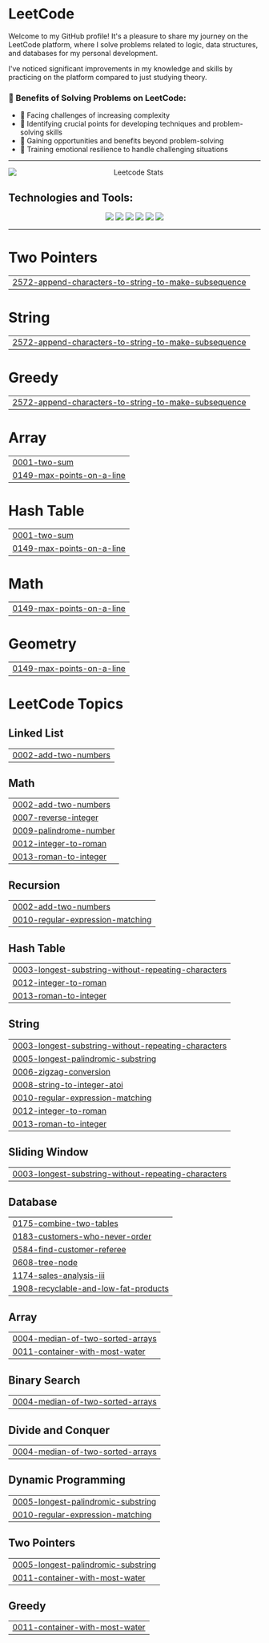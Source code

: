 # LeetCode
Welcome to my GitHub profile! It's a pleasure to share my journey on the LeetCode platform, where I solve problems related to logic, data structures, and databases for my personal development. 

I've noticed significant improvements in my knowledge and skills by practicing on the platform compared to just studying theory.

### 🚀 Benefits of Solving Problems on LeetCode:
- 🌟 Facing challenges of increasing complexity
- 🧠 Identifying crucial points for developing techniques and problem-solving skills
- 💼 Gaining opportunities and benefits beyond problem-solving
- 💪 Training emotional resilience to handle challenging situations

---

<p align="center">
  <img src="https://leetcard.jacoblin.cool/Felipecardosovargas?theme=dark&font=Arvo&ext=activity" alt="Leetcode Stats" style="display: block; margin: 0 auto;">
</p>


## Technologies and Tools:

<p align="center">
  <img src="https://img.shields.io/badge/Python-3776AB?style=for-the-badge&logo=python&logoColor=white" />
  <img src="https://img.shields.io/badge/Java-007396?style=for-the-badge&logo=java&logoColor=white" />
  <img src="https://img.shields.io/badge/Django-092E20?style=for-the-badge&logo=django&logoColor=white" />
  <img src="https://img.shields.io/badge/Flask-000000?style=for-the-badge&logo=flask&logoColor=white" />
  <img src="https://img.shields.io/badge/MySQL-4479A1?style=for-the-badge&logo=mysql&logoColor=white" />
  <img src="https://img.shields.io/badge/Spring-6DB33F?style=for-the-badge&logo=spring&logoColor=white" />
</p>

---

# Two Pointers
|  |
| ------- |
| [2572-append-characters-to-string-to-make-subsequence](https://github.com/Felipecardosovargas/LeetCode/tree/master/2572-append-characters-to-string-to-make-subsequence) |
# String
|  |
| ------- |
| [2572-append-characters-to-string-to-make-subsequence](https://github.com/Felipecardosovargas/LeetCode/tree/master/2572-append-characters-to-string-to-make-subsequence) |
# Greedy
|  |
| ------- |
| [2572-append-characters-to-string-to-make-subsequence](https://github.com/Felipecardosovargas/LeetCode/tree/master/2572-append-characters-to-string-to-make-subsequence) |
# Array
|  |
| ------- |
| [0001-two-sum](https://github.com/Felipecardosovargas/LeetCode/tree/master/0001-two-sum) |
| [0149-max-points-on-a-line](https://github.com/Felipecardosovargas/LeetCode/tree/master/0149-max-points-on-a-line) |
# Hash Table
|  |
| ------- |
| [0001-two-sum](https://github.com/Felipecardosovargas/LeetCode/tree/master/0001-two-sum) |
| [0149-max-points-on-a-line](https://github.com/Felipecardosovargas/LeetCode/tree/master/0149-max-points-on-a-line) |
# Math
|  |
| ------- |
| [0149-max-points-on-a-line](https://github.com/Felipecardosovargas/LeetCode/tree/master/0149-max-points-on-a-line) |
# Geometry
|  |
| ------- |
| [0149-max-points-on-a-line](https://github.com/Felipecardosovargas/LeetCode/tree/master/0149-max-points-on-a-line) |

<!---LeetCode Topics Start-->
# LeetCode Topics
## Linked List
|  |
| ------- |
| [0002-add-two-numbers](https://github.com/Felipecardosovargas/LeetCode/tree/master/0002-add-two-numbers) |
## Math
|  |
| ------- |
| [0002-add-two-numbers](https://github.com/Felipecardosovargas/LeetCode/tree/master/0002-add-two-numbers) |
| [0007-reverse-integer](https://github.com/Felipecardosovargas/LeetCode/tree/master/0007-reverse-integer) |
| [0009-palindrome-number](https://github.com/Felipecardosovargas/LeetCode/tree/master/0009-palindrome-number) |
| [0012-integer-to-roman](https://github.com/Felipecardosovargas/LeetCode/tree/master/0012-integer-to-roman) |
| [0013-roman-to-integer](https://github.com/Felipecardosovargas/LeetCode/tree/master/0013-roman-to-integer) |
## Recursion
|  |
| ------- |
| [0002-add-two-numbers](https://github.com/Felipecardosovargas/LeetCode/tree/master/0002-add-two-numbers) |
| [0010-regular-expression-matching](https://github.com/Felipecardosovargas/LeetCode/tree/master/0010-regular-expression-matching) |
## Hash Table
|  |
| ------- |
| [0003-longest-substring-without-repeating-characters](https://github.com/Felipecardosovargas/LeetCode/tree/master/0003-longest-substring-without-repeating-characters) |
| [0012-integer-to-roman](https://github.com/Felipecardosovargas/LeetCode/tree/master/0012-integer-to-roman) |
| [0013-roman-to-integer](https://github.com/Felipecardosovargas/LeetCode/tree/master/0013-roman-to-integer) |
## String
|  |
| ------- |
| [0003-longest-substring-without-repeating-characters](https://github.com/Felipecardosovargas/LeetCode/tree/master/0003-longest-substring-without-repeating-characters) |
| [0005-longest-palindromic-substring](https://github.com/Felipecardosovargas/LeetCode/tree/master/0005-longest-palindromic-substring) |
| [0006-zigzag-conversion](https://github.com/Felipecardosovargas/LeetCode/tree/master/0006-zigzag-conversion) |
| [0008-string-to-integer-atoi](https://github.com/Felipecardosovargas/LeetCode/tree/master/0008-string-to-integer-atoi) |
| [0010-regular-expression-matching](https://github.com/Felipecardosovargas/LeetCode/tree/master/0010-regular-expression-matching) |
| [0012-integer-to-roman](https://github.com/Felipecardosovargas/LeetCode/tree/master/0012-integer-to-roman) |
| [0013-roman-to-integer](https://github.com/Felipecardosovargas/LeetCode/tree/master/0013-roman-to-integer) |
## Sliding Window
|  |
| ------- |
| [0003-longest-substring-without-repeating-characters](https://github.com/Felipecardosovargas/LeetCode/tree/master/0003-longest-substring-without-repeating-characters) |
## Database
|  |
| ------- |
| [0175-combine-two-tables](https://github.com/Felipecardosovargas/LeetCode/tree/master/0175-combine-two-tables) |
| [0183-customers-who-never-order](https://github.com/Felipecardosovargas/LeetCode/tree/master/0183-customers-who-never-order) |
| [0584-find-customer-referee](https://github.com/Felipecardosovargas/LeetCode/tree/master/0584-find-customer-referee) |
| [0608-tree-node](https://github.com/Felipecardosovargas/LeetCode/tree/master/0608-tree-node) |
| [1174-sales-analysis-iii](https://github.com/Felipecardosovargas/LeetCode/tree/master/1174-sales-analysis-iii) |
| [1908-recyclable-and-low-fat-products](https://github.com/Felipecardosovargas/LeetCode/tree/master/1908-recyclable-and-low-fat-products) |
## Array
|  |
| ------- |
| [0004-median-of-two-sorted-arrays](https://github.com/Felipecardosovargas/LeetCode/tree/master/0004-median-of-two-sorted-arrays) |
| [0011-container-with-most-water](https://github.com/Felipecardosovargas/LeetCode/tree/master/0011-container-with-most-water) |
## Binary Search
|  |
| ------- |
| [0004-median-of-two-sorted-arrays](https://github.com/Felipecardosovargas/LeetCode/tree/master/0004-median-of-two-sorted-arrays) |
## Divide and Conquer
|  |
| ------- |
| [0004-median-of-two-sorted-arrays](https://github.com/Felipecardosovargas/LeetCode/tree/master/0004-median-of-two-sorted-arrays) |
## Dynamic Programming
|  |
| ------- |
| [0005-longest-palindromic-substring](https://github.com/Felipecardosovargas/LeetCode/tree/master/0005-longest-palindromic-substring) |
| [0010-regular-expression-matching](https://github.com/Felipecardosovargas/LeetCode/tree/master/0010-regular-expression-matching) |
## Two Pointers
|  |
| ------- |
| [0005-longest-palindromic-substring](https://github.com/Felipecardosovargas/LeetCode/tree/master/0005-longest-palindromic-substring) |
| [0011-container-with-most-water](https://github.com/Felipecardosovargas/LeetCode/tree/master/0011-container-with-most-water) |
## Greedy
|  |
| ------- |
| [0011-container-with-most-water](https://github.com/Felipecardosovargas/LeetCode/tree/master/0011-container-with-most-water) |
<!---LeetCode Topics End-->
